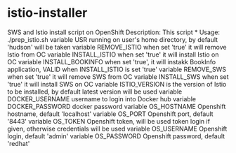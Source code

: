 # istio-installer

SWS and Istio install script on OpenShift
  Description: This script
  *
  Usage:
  ./prep_istio.sh
  variable USR running on user's home directory, by default 'hudson' will be taken
  variable REMOVE_ISTIO when set 'true' it will remove Istio from OC
  variable INSTALL_ISTIO when set 'true' it will install Istio on OC
  variable INSTALL_BOOKINFO when set 'true', it will instakk BookInfo application, VALID when INSTALL_ISTIO is set 'true'
  variable REMOVE_SWS when set 'true' it will remove SWS from OC
  variable INSTALL_SWS when set 'true' it will install SWS on OC
  variable ISTIO_VERSION is the version of Istio to be installed, by default latest version will be used
  variable DOCKER_USERNAME username to login into Docker hub
  variable DOCKER_PASSWORD docker password
  variable OS_HOSTNAME Openshift hostname, default 'localhost'
  variable OS_PORT Openshift port, default '8443'
  variable OS_TOKEN Openshift token, will be used token login if given, otherwise credentials will be used
  variable OS_USERNAME Openshift login, default 'admin'
  variable OS_PASSWORD Openshift password, default 'redhat'

